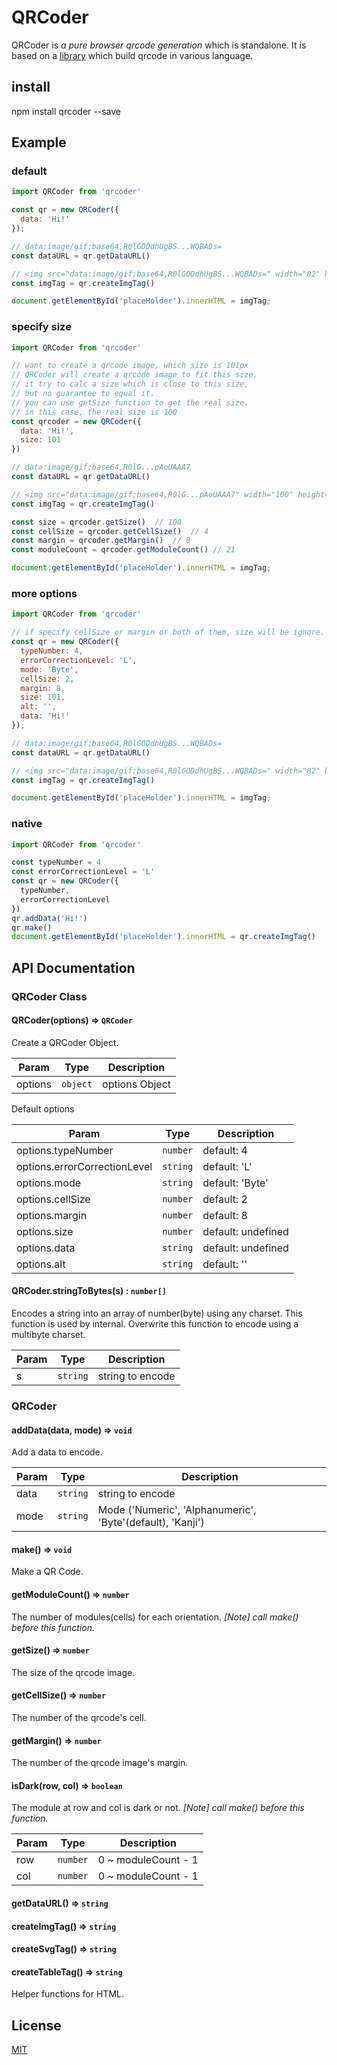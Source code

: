 # QRCoder

QRCoder is *a pure browser qrcode generation* which is standalone.
It is based on a <a href='http://www.d-project.com/qrcode/index.html'>library</a>
which build qrcode in various language.

## install
npm install qrcoder --save

## Example

### default
```javascript
import QRCoder from 'qrcoder'

const qr = new QRCoder({
  data: 'Hi!'
});

// data:image/gif;base64,R0lGODdhUgBS...WQBADs=
const dataURL = qr.getDataURL()

// <img src="data:image/gif;base64,R0lGODdhUgBS...WQBADs=" width="82" height="82"/>
const imgTag = qr.createImgTag()

document.getElementById('placeHolder').innerHTML = imgTag;
```

### specify size
```javascript
import QRCoder from 'qrcoder'

// want to create a qrcode image, which size is 101px
// QRCoder will create a qrcode image to fit this size,
// it try to calc a size which is close to this size,
// but no guarantee to equal it.
// you can use getSize function to get the real size.
// in this case, the real size is 100
const qrcoder = new QRCoder({
  data: 'Hi!',
  size: 101
})

// data:image/gif;base64,R0lG...pAoUAAA7
const dataURL = qr.getDataURL()

// <img src="data:image/gif;base64,R0lG...pAoUAAA7" width="100" height="100"/>"
const imgTag = qr.createImgTag()

const size = qrcoder.getSize()  // 100
const cellSize = qrcoder.getCellSize()  // 4
const margin = qrcoder.getMargin()  // 8
const moduleCount = qrcoder.getModuleCount() // 21

document.getElementById('placeHolder').innerHTML = imgTag;
```

### more options
```javascript
import QRCoder from 'qrcoder'

// if specify cellSize or margin or both of them, size will be ignore.
const qr = new QRCoder({
  typeNumber: 4,
  errorCorrectionLevel: 'L',
  mode: 'Byte',
  cellSize: 2,
  margin: 8,
  size: 101,
  alt: '',
  data: 'Hi!'
});

// data:image/gif;base64,R0lGODdhUgBS...WQBADs=
const dataURL = qr.getDataURL()

// <img src="data:image/gif;base64,R0lGODdhUgBS...WQBADs=" width="82" height="82"/>
const imgTag = qr.createImgTag()

document.getElementById('placeHolder').innerHTML = imgTag;
```

### native
```javascript
import QRCoder from 'qrcoder'

const typeNumber = 4
const errorCorrectionLevel = 'L'
const qr = new QRCoder({
  typeNumber,
  errorCorrectionLevel
})
qr.addData('Hi!')
qr.make()
document.getElementById('placeHolder').innerHTML = qr.createImgTag()
```

## API Documentation

### QRCoder Class

#### QRCoder(options) => <code>QRCoder</code>
Create a QRCoder Object.

| Param                | Type                | Description                                 |
| ---------------------| ------------------- | ------------------------------------------- |
| options           | <code>object</code> | options Object


Default options

| Param                | Type                | Description                                 |
| ---------------------| ------------------- | ------------------------------------------- |
| options.typeNumber           | <code>number</code> | default: 4
| options.errorCorrectionLevel | <code>string</code> | default: 'L'
| options.mode                 | <code>string</code> | default: 'Byte'
| options.cellSize             | <code>number</code> | default: 2
| options.margin               | <code>number</code> | default: 8
| options.size                 | <code>number</code> | default: undefined
| options.data                 | <code>string</code> | default: undefined
| options.alt                 | <code>string</code> | default: ''

#### QRCoder.stringToBytes(s) : <code>number[]</code>
Encodes a string into an array of number(byte) using any charset.
This function is used by internal.
Overwrite this function to encode using a multibyte charset.

| Param  | Type                | Description      |
| -------| ------------------- | ---------------- |
| s      | <code>string</code> | string to encode |

### QRCoder

#### addData(data, mode) => <code>void</code>
Add a data to encode.

| Param  | Type                | Description                                                |
| -------| ------------------- | ---------------------------------------------------------- |
| data   | <code>string</code> | string to encode                                           |
| mode   | <code>string</code> | Mode ('Numeric', 'Alphanumeric', 'Byte'(default), 'Kanji') |

#### make() => <code>void</code>
Make a QR Code.

#### getModuleCount() => <code>number</code>
The number of modules(cells) for each orientation.
_[Note] call make() before this function._

#### getSize() => <code>number</code>
The size of the qrcode image.

#### getCellSize() => <code>number</code>
The number of the qrcode's cell.

#### getMargin() => <code>number</code>
The number of the qrcode image's margin.

#### isDark(row, col) => <code>boolean</code>
The module at row and col is dark or not.
_[Note] call make() before this function._

| Param | Type                | Description         |
| ------| ------------------- | ------------------- |
| row   | <code>number</code> | 0 ~ moduleCount - 1 |
| col   | <code>number</code> | 0 ~ moduleCount - 1 |

#### getDataURL() => <code>string</code>
#### createImgTag() => <code>string</code>
#### createSvgTag() => <code>string</code>
#### createTableTag() => <code>string</code>
Helper functions for HTML.

## License
[MIT](https://opensource.org/licenses/mit-license.php)
